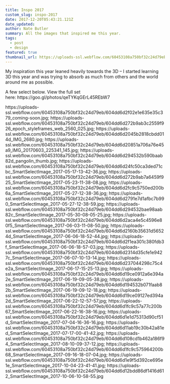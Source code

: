 ```yaml
---
title: Inspo 2017
custom_slug: inspo-2017
date: 2017-12-20T05:43:21.121Z
date_updated:
author: Nate Butler
summary: All the images that inspired me this year.
tags:
  - post
  - design
featured: true
thumbnail_url: https://uploads-ssl.webflow.com/60453108a750bf32c24d79eb/604dd6d20851a706a76e45a9_IMG_20170603_225341_145.jpg
---
```


<p>My inspiration this year leaned heavily towards the 3D – I started learning 3D&nbsp;this year and was trying to
  absorb as much from others and the world around me as possible.</p>
<p>A few select below. View the full set here:&nbsp;https://goo.gl/photos/qeTYKqGErL45REbW7</p>

<div class="post-images">
  https://uploads-ssl.webflow.com/60453108a750bf32c24d79eb/604dd6d2f02e1e635e35c379_coming-soon.jpg; https://uploads-ssl.webflow.com/60453108a750bf32c24d79eb/604dd6d272b9ab3c2559f926_epoch_styleframes_web_2560_025.jpg; https://uploads-ssl.webflow.com/60453108a750bf32c24d79eb/604dd6d2045b2818cbdd014d_IMG_2680.jpg; https://uploads-ssl.webflow.com/60453108a750bf32c24d79eb/604dd6d20851a706a76e45a9_IMG_20170603_225341_145.jpg; https://uploads-ssl.webflow.com/60453108a750bf32c24d79eb/604dd6d294532b590baab82d_pangolin_thumb.jpg; https://uploads-ssl.webflow.com/60453108a750bf32c24d79eb/604dd6d24fc50ca3ded71cbc_SmartSelectImage_2017-05-17-13-42-36.jpg; https://uploads-ssl.webflow.com/60453108a750bf32c24d79eb/604dd6d272b9ab7a6459f925_SmartSelectImage_2017-05-23-11-38-08.jpg; https://uploads-ssl.webflow.com/60453108a750bf32c24d79eb/604dd6d2fc9c5750ed200b6a_SmartSelectImage_2017-05-27-12-38-36.jpg; https://uploads-ssl.webflow.com/60453108a750bf32c24d79eb/604dd6d2791e7d1afbc7b990_SmartSelectImage_2017-05-27-12-38-59.jpg; https://uploads-ssl.webflow.com/60453108a750bf32c24d79eb/604dd6d294532bae98aab82c_SmartSelectImage_2017-05-30-08-05-25.jpg; https://uploads-ssl.webflow.com/60453108a750bf32c24d79eb/604dd6d2aca4e5c4596e80f5_SmartSelectImage_2017-06-03-11-08-50.jpg; https://uploads-ssl.webflow.com/60453108a750bf32c24d79eb/604dd6d2160b35631d56524d_SmartSelectImage_2017-06-06-18-52-44.jpg; https://uploads-ssl.webflow.com/60453108a750bf32c24d79eb/604dd6d2f1ea301c380fdb3f_SmartSelectImage_2017-06-06-18-57-03.jpg; https://uploads-ssl.webflow.com/60453108a750bf32c24d79eb/604dd6d2314d35cfe1e9427c_SmartSelectImage_2017-06-07-10-13-14.jpg; https://uploads-ssl.webflow.com/60453108a750bf32c24d79eb/604dd6d237044298c75c4e2a_SmartSelectImage_2017-06-17-15-25-13.jpg; https://uploads-ssl.webflow.com/60453108a750bf32c24d79eb/604dd6d19ce0912a6e394a2e_SmartSelectImage_2017-06-19-09-05-38.jpg; https://uploads-ssl.webflow.com/60453108a750bf32c24d79eb/604dd6d194532b071faab82b_SmartSelectImage_2017-06-19-09-12-18.jpg; https://uploads-ssl.webflow.com/60453108a750bf32c24d79eb/604dd6d19ce09127ed394a2d_SmartSelectImage_2017-06-22-12-57-57.jpg; https://uploads-ssl.webflow.com/60453108a750bf32c24d79eb/604dd6d1fc9c57a77c200b67_SmartSelectImage_2017-06-22-16-38-16.jpg; https://uploads-ssl.webflow.com/60453108a750bf32c24d79eb/604dd6d1e1d75313d90cf51d_SmartSelectImage_2017-07-04-16-36-16.jpg; https://uploads-ssl.webflow.com/60453108a750bf32c24d79eb/604dd6d11ab19c30b42a81ed_SmartSelectImage_2017-07-17-00-41-42.jpg; https://uploads-ssl.webflow.com/60453108a750bf32c24d79eb/604dd6d108cd1b462a186f94_SmartSelectImage_2017-08-10-09-37-12.jpg; https://uploads-ssl.webflow.com/60453108a750bf32c24d79eb/604dd6d1fc9c575964200b68_SmartSelectImage_2017-09-16-18-07-04.jpg; https://uploads-ssl.webflow.com/60453108a750bf32c24d79eb/604dd6d1e9f5d392ce695e1e_SmartSelectImage_2017-10-04-23-41-41.jpg; https://uploads-ssl.webflow.com/60453108a750bf32c24d79eb/604dd6d12bdd86df1416d612_SmartSelectImage_2017-10-06-10-58-55.jpg
</div>
